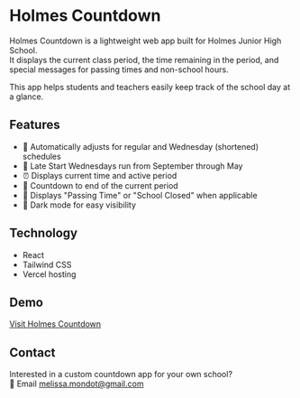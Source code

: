 # Holmes Countdown

Holmes Countdown is a lightweight web app built for Holmes Junior High School.  
It displays the current class period, the time remaining in the period, and special messages for passing times and non-school hours.

This app helps students and teachers easily keep track of the school day at a glance.

## Features
- 📅 Automatically adjusts for regular and Wednesday (shortened) schedules
- 📆 Late Start Wednesdays run from September through May
- ⏰ Displays current time and active period
- 🔔 Countdown to end of the current period
- 🚪 Displays "Passing Time" or "School Closed" when applicable
- 🎨 Dark mode for easy visibility

## Technology
- React
- Tailwind CSS
- Vercel hosting

## Demo
[Visit Holmes Countdown](https://holmes-countdown.vercel.app)

## Contact
Interested in a custom countdown app for your own school?  
📧 Email [melissa.mondot@gmail.com](mailto:melissa.mondot@gmail.com)
